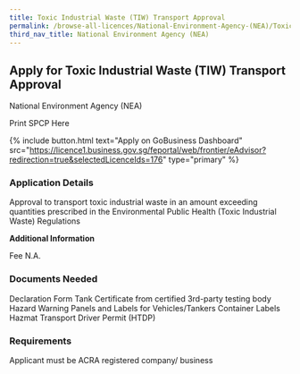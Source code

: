 ```yaml
---
title: Toxic Industrial Waste (TIW) Transport Approval
permalink: /browse-all-licences/National-Environment-Agency-(NEA)/Toxic-Industrial-Waste--TIW--Transport-Approval
third_nav_title: National Environment Agency (NEA)
---
```


## Apply for Toxic Industrial Waste (TIW) Transport Approval

National Environment Agency (NEA)

Print SPCP Here


{% include button.html text="Apply on GoBusiness Dashboard" src="https://licence1.business.gov.sg/feportal/web/frontier/eAdvisor?redirection=true&selectedLicenceIds=176" type="primary" %}

### Application Details

<p>Approval to transport toxic industrial waste in an amount exceeding quantities prescribed in the Environmental Public Health (Toxic Industrial Waste) Regulations</p>

**Additional Information**

Fee
N.A.

### Documents Needed

Declaration Form
Tank Certificate from certified 3rd-party testing body
Hazard Warning Panels and Labels for Vehicles/Tankers
Container Labels
Hazmat Transport Driver Permit (HTDP)

### Requirements

Applicant must be ACRA registered company/ business

